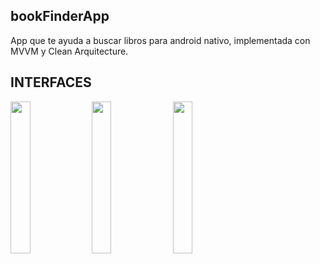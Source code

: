 ## bookFinderApp
App que te ayuda a buscar libros para android nativo, implementada con MVVM y Clean Arquitecture.

## INTERFACES
<img src="docs/Captura de Pantalla 2022-10-17 a la(s) 2.26.31 p. m..png" width="25%" height="25%"> 
<img src="docs/Captura de Pantalla 2022-10-17 a la(s) 2.27.19 p. m..png" width="25%" height="25%">  <img src="docs/Captura de Pantalla 2022-10-17 a la(s) 2.27.36 p. m..png" width="25%" height="25%">
